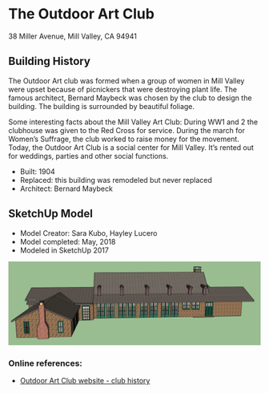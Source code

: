 # The Outdoor Art Club
38 Miller Avenue, Mill Valley, CA 94941

## Building History
The Outdoor Art club was formed when a group of women in Mill Valley were upset
because of picnickers that were destroying plant life. The famous architect, Bernard Maybeck
was chosen by the club to design the building. The building is surrounded by beautiful foliage.

Some interesting facts about the Mill Valley Art Club: During WW1 and 2 the clubhouse was
given to the Red Cross for service. During the march for Women’s Suffrage, the club
worked to raise money for the movement. Today, the Outdoor Art Club is a social center for Mill
Valley. It’s rented out for weddings, parties and other social functions.

- Built: 1904
- Replaced: this building was remodeled but never replaced
- Architect: Bernard Maybeck

## SketchUp Model
- Model Creator: Sara Kubo, Hayley Lucero
- Model completed: May, 2018
- Modeled in SketchUp 2017

![SketchUp model](https://github.com/TimeWalkOrg/building-mill-valley-ca-outdoor-art-club/blob/master/sketchup-model.jpg)

### Online references:
- [Outdoor Art Club website - club history](http://www.outdoorartclub.org/history.html)
